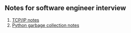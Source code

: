 ## Notes for software engineer interview

1. [TCP/IP notes](https://github.com/johnnychhsu/Interview_notes/blob/master/TCP_IP.md)
2. [Python garbage collection notes](https://github.com/johnnychhsu/Interview_notes/blob/master/python_gc.md)
